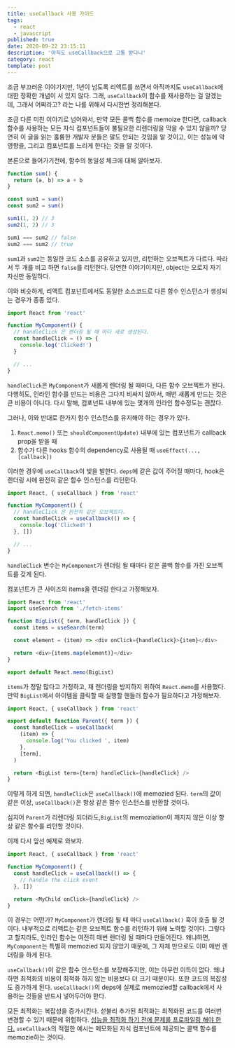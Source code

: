 ```yaml
---
title: useCallback 사용 가이드
tags:
  - react
  - javascript
published: true
date: 2020-09-22 23:15:11
description: '아직도 useCallback으로 고통 받다니'
category: react
template: post
---
```


조금 부끄러운 이야기지만, 1년이 넘도록 리액트를 쓰면서 아직까지도 `useCallback`에 대한 정확한 개념이 서 있지 않다. 그래, `useCallback`이 함수를 재사용하는 걸 알겠는데, 그래서 어쩌라고? 라는 나를 위해서 다시한번 정리해본다.

조금 다른 미친 이야기로 넘어와서, 만약 모든 콜백 함수를 memoize 한다면, callback 함수를 사용하는 모든 자식 컴포넌트들이 불필요한 리렌더링을 막을 수 있지 않을까? 당연히 이 글을 읽는 훌륭한 개발자 분들은 말도 안되는 것임을 알 것이고, 이는 성능에 악 영향을, 그리고 컴포넌트를 느리게 한다는 것을 알 것이다.

본론으로 들어가기전에, 함수의 동일성 체크에 대해 알아보자.

```javascript
function sum() {
  return (a, b) => a + b
}

const sum1 = sum()
const sum2 = sum()

sum1(1, 2) // 3
sum2(1, 2) // 3

sum1 === sum2 // false
sum2 === sum2 // true
```

`sum1`과 `sum2`는 동일한 코드 소스를 공유하고 있지만, 리턴하는 오브젝트가 다르다. 따라서 두 개를 비고 하면 `false`를 리턴한다. 당연한 이야기이지만, object는 오로지 자기 자신만 동일하다.

이와 비슷하게, 리액트 컴포넌트에서도 동일한 소스코드로 다른 함수 인스턴스가 생성되는 경우가 종종 있다.

```javascript
import React from 'react'

function MyComponent() {
  // handleClick 은 렌더링 될 때 마다 새로 생성된다.
  const handleClick = () => {
    console.log('Clicked!')
  }

  // ...
}
```

`handleClick`은 `MyComponent`가 새롭게 렌더링 될 때마다, 다른 함수 오브젝트가 된다. 다행히도, 인라인 함수를 만드는 비용은 그다지 비싸지 않아서, 매번 새롭게 만드는 것은 큰 비용이 아니다. 다시 말해, 컴포넌트 내부에 있는 몇개의 인라인 함수정도는 괜찮다.

그러나, 이와 반대로 한가지 함수 인스턴스를 유지해야 하는 경우가 있다.

1. `React.memo()` 또는 `shouldComponentUpdate)` 내부에 있는 컴포넌트가 callback prop을 받을 때
2. 함수가 다른 hooks 함수의 dependency로 사용될 때 `useEffect(..., [callback])`

이러한 경우에 `useCallback`이 빛을 발한다. `deps`에 같은 값이 주어질 때마다, hook은 렌더링 시에 완전히 같은 함수 인스턴스를 리턴한다.

```javascript
import React, { useCallback } from 'react'

function MyComponent() {
  // handleClick 은 완전히 같은 오브젝트다.
  const handleClick = useCallback(() => {
    console.log('Clicked!')
  }, [])

  // ...
}
```

`handleClick` 변수는 `MyComponent`가 렌더링 될 때마다 같은 콜백 함수를 가진 오브젝트를 갖게 된다.

컴포넌트가 큰 사이즈의 items을 렌더링 한다고 가정해보자.

```javascript
import React from 'react'
import useSearch from './fetch-items'

function BigList({ term, handleClick }) {
  const items = useSearch(term)

  const element = (item) => <div onClick={handleClick}>{item}</div>

  return <div>{items.map(element)}</div>
}

export default React.memo(BigList)
```

`items`가 정말 많다고 가정하고, 재 렌더링을 방지하지 위하여 `React.memo`를 사용했다. 만약 `BigList`에서 아이템을 클릭할 때 실행할 핸들러 함수가 필요하다고 가정해보자.

```javascript
import React, { useCallback } from 'react'

export default function Parent({ term }) {
  const handleClick = useCallback(
    (item) => {
      console.log('You clicked ', item)
    },
    [term],
  )

  return <BigList term={term} handleClick={handleClick} />
}
```

이렇게 하게 되면, `handleClick`은 `useCallback()`에 memozied 된다. `term`의 값이 같은 이상, `useCallback()`은 항상 같은 함수 인스턴스를 반환할 것이다.

심지어 `Parent`가 리렌더링 되더라도,`BigList`의 memoziation이 깨지지 않은 이상 항상 같은 함수를 리턴할 것이다.

이제 다시 앞선 예제로 와보자.

```javascript
import React, { useCallback } from 'react'

function MyComponent() {
  const handleClick = useCallback(() => {
    // handle the click event
  }, [])

  return <MyChild onClick={handleClick} />
}
```

이 경우는 어떤가? `MyComponent`가 렌더링 될 때 마다 `useCallback()` 훅이 호출 될 것이다. 내부적으로 리액트는 같은 오브젝트 함수를 리턴하기 위해 노력할 것이다. 그렇다고 할지라도, 인라인 함수는 여전히 매번 렌더링 될 때마다 만들어진다. 왜냐하면, `MyComponent`는 특별히 memozied 되지 않았기 때문에, 그 자체 만으로도 이미 매번 렌더링을 하게 된다.

`useCallback()`이 같은 함수 인스턴스를 보장해주지만, 이는 아무런 이득이 없다. 왜냐하면 최적화의 비용이 최적화 하지 않는 비용보다 더 크기 때문이다. 또한 코드의 복잡성도 증가하게 된다. `useCallback()`의 deps에 실제로 memozied할 callback에서 사용하는 것들을 반드시 넣어두어야 한다.

모든 최적화는 복잡성을 증가시킨다. 섣불리 추가된 최적화는 최적화된 코드를 여러번 변경할 수 있기 때문에 위험하다. [성능을 최적화 하기 전에 문제를 프로파일링 해야 한다.](https://wiki.c2.com/?ProfileBeforeOptimizing) `useCallback`의 적절한 예시는 메모화된 자식 컴포넌트에 제공되는 콜백 함수를 memozie하는 것이다.
